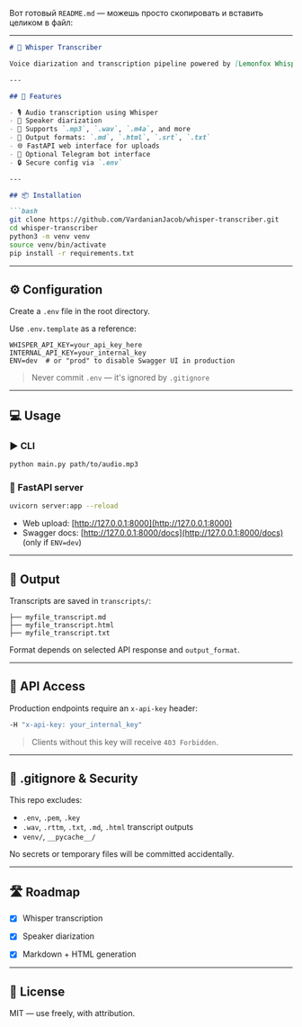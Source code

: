 Вот готовый `README.md` — можешь просто скопировать и вставить целиком в файл:

---

````markdown
# 🧠 Whisper Transcriber

Voice diarization and transcription pipeline powered by [Lemonfox Whisper API](https://lemonfox.ai), with simple CLI, FastAPI interface, and optional Telegram bot integration.

---

## 🚀 Features

- 🎙️ Audio transcription using Whisper
- 👤 Speaker diarization
- 📁 Supports `.mp3`, `.wav`, `.m4a`, and more
- 📜 Output formats: `.md`, `.html`, `.srt`, `.txt`
- 🌐 FastAPI web interface for uploads
- 🤖 Optional Telegram bot interface
- 🔒 Secure config via `.env`

---

## 📦 Installation

```bash
git clone https://github.com/VardanianJacob/whisper-transcriber.git
cd whisper-transcriber
python3 -m venv venv
source venv/bin/activate
pip install -r requirements.txt
````

---

## ⚙️ Configuration

Create a `.env` file in the root directory.

Use `.env.template` as a reference:

```env
WHISPER_API_KEY=your_api_key_here
INTERNAL_API_KEY=your_internal_key
ENV=dev  # or "prod" to disable Swagger UI in production
```

> Never commit `.env` — it's ignored by `.gitignore`

---

## 💻 Usage

### ▶️ CLI

```bash
python main.py path/to/audio.mp3
```

### 🧪 FastAPI server

```bash
uvicorn server:app --reload
```

* Web upload: [http://127.0.0.1:8000](http://127.0.0.1:8000)
* Swagger docs: [http://127.0.0.1:8000/docs](http://127.0.0.1:8000/docs) (only if `ENV=dev`)

---

## 📂 Output

Transcripts are saved in `transcripts/`:

```
├── myfile_transcript.md
├── myfile_transcript.html
├── myfile_transcript.txt
```

Format depends on selected API response and `output_format`.

---

## 🔐 API Access

Production endpoints require an `x-api-key` header:

```bash
-H "x-api-key: your_internal_key"
```

> Clients without this key will receive `403 Forbidden`.

---

## 🧾 .gitignore & Security

This repo excludes:

* `.env`, `.pem`, `.key`
* `.wav`, `.rttm`, `.txt`, `.md`, `.html` transcript outputs
* `venv/`, `__pycache__/`

No secrets or temporary files will be committed accidentally.

---

## 🛣 Roadmap

* [x] Whisper transcription
* [x] Speaker diarization
* [x] Markdown + HTML generation


---

## 📜 License

MIT — use freely, with attribution.

